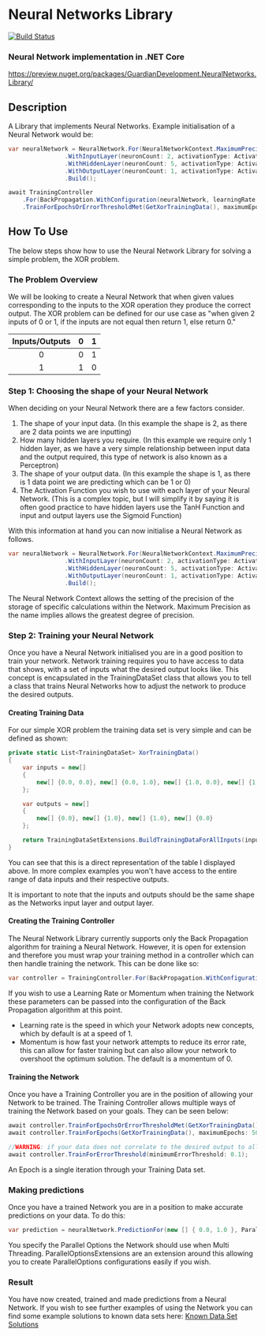 # Neural Networks Library
[![Build Status](https://travis-ci.org/Guardian-Development/NeuralNetworksLibrary.svg?branch=master)](https://travis-ci.org/Guardian-Development/NeuralNetworksLibrary)

### Neural Network implementation in .NET Core
https://preview.nuget.org/packages/GuardianDevelopment.NeuralNetworks.Library/

## Description
A Library that implements Neural Networks. Example initialisation of a Neural Network would be: 

```csharp
var neuralNetwork = NeuralNetwork.For(NeuralNetworkContext.MaximumPrecision)
                .WithInputLayer(neuronCount: 2, activationType: ActivationType.Sigmoid)
                .WithHiddenLayer(neuronCount: 5, activationType: ActivationType.TanH)
                .WithOutputLayer(neuronCount: 1, activationType: ActivationType.Sigmoid)
                .Build();

await TrainingController
	.For(BackPropagation.WithConfiguration(neuralNetwork, learningRate: 0.4, momentum: 0.9))
	.TrainForEpochsOrErrorThresholdMet(GetXorTrainingData(), maximumEpochs: 3000, errorThreshold: 0.1);
```

## How To Use 
The below steps show how to use the Neural Network Library for solving a simple problem, the XOR problem. 

### The Problem Overview 
We will be looking to create a Neural Network that when given values corresponding to the inputs to the XOR operation they produce the correct output. The XOR problem can be defined for our use case as "when given 2 inputs of 0 or 1, if the inputs are not equal then return 1, else return 0." 

| Inputs/Outputs | 0 | 1 |
|:--------------:|:-:|:-:|
|        0       | 0 | 1 |
|        1       | 1 | 0 |

### Step 1: Choosing the shape of your Neural Network
When deciding on your Neural Network there are a few factors consider. 
1. The shape of your input data. (In this example the shape is 2, as there are 2 data points we are inputting)
2. How many hidden layers you require. (In this example we require only 1 hidden layer, as we have a very simple relationship between input data and the output required, this type of network is also known as a Perceptron)
3. The shape of your output data. (In this example the shape is 1, as there is 1 data point we are predicting which can be 1 or 0)
4. The Activation Function you wish to use with each layer of your Neural Network. (This is a complex topic, but I will simplify it by saying it is often good practice to have hidden layers use the TanH Function and input and output layers use the Sigmoid Function)

With this information at hand you can now initialise a Neural Network as follows. 

```csharp
var neuralNetwork = NeuralNetwork.For(NeuralNetworkContext.MaximumPrecision)
                .WithInputLayer(neuronCount: 2, activationType: ActivationType.Sigmoid)
                .WithHiddenLayer(neuronCount: 5, activationType: ActivationType.TanH)
                .WithOutputLayer(neuronCount: 1, activationType: ActivationType.Sigmoid)
                .Build();
```
The Neural Network Context allows the setting of the precision of the storage of specific calculations within the Network. Maximum Precision as the name implies allows the greatest degree of precision. 

### Step 2: Training your Neural Network 
Once you have a Neural Network initialised you are in a good position to train your network. Network training requires you to have access to data that shows, with a set of inputs what the desired output looks like. This concept is encapsulated in the TrainingDataSet class that allows you to tell a class that trains Neural Networks how to adjust the network to produce the desired outputs. 

#### Creating Training Data 
For our simple XOR problem the training data set is very simple and can be defined as shown: 

```csharp
private static List<TrainingDataSet> XorTrainingData()
{
    var inputs = new[]
    {
        new[] {0.0, 0.0}, new[] {0.0, 1.0}, new[] {1.0, 0.0}, new[] {1.0, 1.0}
    };

    var outputs = new[]
    {
        new[] {0.0}, new[] {1.0}, new[] {1.0}, new[] {0.0}
    };

    return TrainingDataSetExtensions.BuildTrainingDataForAllInputs(inputs, outputs).ToList(); 
}
```

You can see that this is a direct representation of the table I displayed above. In more complex examples you won't have access to the entire range of data inputs and their respective outputs. 

It is important to note that the inputs and outputs should be the same shape as the Networks input layer and output layer. 

#### Creating the Training Controller
The Neural Network Library currently supports only the Back Propagation algorithm for training a Neural Network. However, it is open for extension and therefore you must wrap your training method in a controller which can then handle training the network. This can be done like so: 

```csharp
var controller = TrainingController.For(BackPropagation.WithConfiguration(neuralNetwork)
```

If you wish to use a Learning Rate or Momentum when training the Network these parameters can be passed into the configuration of the Back Propagation algorithm at this point.

- Learning rate is the speed in which your Network adopts new concepts, which by default is at a speed of 1. 
- Momentum is how fast your network attempts to reduce its error rate, this can allow for faster training but can also allow your network to overshoot the optimum solution. The default is a momentum of 0. 

#### Training the Network
Once you have a Training Controller you are in the position of allowing your Network to be trained. The Training Controller allows multiple ways of training the Network based on your goals. They can be seen below: 

```csharp
await controller.TrainForEpochsOrErrorThresholdMet(GetXorTrainingData(), maximumEpochs: 3000, errorThreshold: 0.1);
await controller.TrainForEpochs(GetXorTrainingData(), maximumEpochs: 5000); 

//WARNING: if your data does not correlate to the desired output to allow the error threshold to be met this will iterate infinitly
await controller.TrainForErrorThreshold(minimumErrorThreshold: 0.1); 
```

An Epoch is a single iteration through your Training Data set. 

### Making predictions 
Once you have a trained Network you are in a position to make accurate predictions on your data. To do this: 

```csharp
var prediction = neuralNetwork.PredictionFor(new [] { 0.0, 1.0 }, ParallelOptionsExtensions.UnrestrictedMultiThreadedOptions); 
```
You specify the Parallel Options the Network should use when Multi Threading.
ParallelOptionsExtensions are an extension around this allowing you to create ParallelOptions configurations easily if you wish. 

### Result
You have now created, trained and made predictions from a Neural Network. If you wish to see further examples of using the Network you can find some example solutions to known data sets here: 
[Known Data Set Solutions](./NeuralNetworks.Tests.IntegrationTests/DatasetCaseStudies/)
